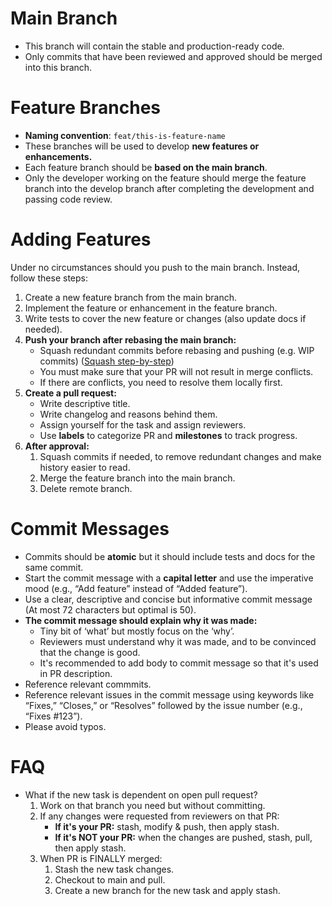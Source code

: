 # Main Branch
- This branch will contain the stable and production-ready code.
- Only commits that have been reviewed and approved should be merged into this branch.

# Feature Branches
- **Naming convention**: `feat/this-is-feature-name`
- These branches will be used to develop **new features or enhancements.**
- Each feature branch should be **based on the main branch**.
- Only the developer working on the feature should merge the feature branch into the develop branch after completing the development and passing code review.

# Adding Features
Under no circumstances should you push to the main branch. Instead, follow these steps:
1. Create a new feature branch from the main branch.
2. Implement the feature or enhancement in the feature branch.
3. Write tests to cover the new feature or changes (also update docs if needed).
4. **Push your branch after rebasing the main branch:**
 	- Squash redundant commits before rebasing and pushing (e.g. WIP commits) ([Squash step-by-step](https://github.com/ittovate/.github/blob/main/docs/squash-steps.md))
 	- You must make sure that your PR will not result in merge conflicts.
	- If there are conflicts, you need to resolve them locally first.
5. **Create a pull request:** 
	- Write descriptive title.
	- Write changelog and reasons behind them.
	- Assign yourself for the task and assign reviewers.
	- Use **labels** to categorize PR and **milestones** to track progress.
6. **After approval:**
	1. Squash commits if needed, to remove redundant changes and make history easier to read.
	2. Merge the feature branch into the main branch.
	3. Delete remote branch.

# Commit Messages
- Commits should be **atomic** but it should include tests and docs for the same commit.
- Start the commit message with a **capital letter** and use the imperative mood (e.g., “Add feature” instead of “Added feature”).
- Use a clear, descriptive and concise but informative commit message (At most 72 characters but optimal is 50).
- **The commit message should explain why it was made:**
  - Tiny bit of ‘what’ but mostly focus on the ‘why’.
  - Reviewers must understand why it was made, and to be convinced that the change is good.
  - It's recommended to add body to commit message so that it's used in PR description.
- Reference relevant commmits.
- Reference relevant issues in the commit message using keywords like “Fixes,” “Closes,” or “Resolves” followed by the issue number (e.g., “Fixes #123”).
- Please avoid typos.

# FAQ
- What if the new task is dependent on open pull request?
	1. Work on that branch you need but without committing.
	2. If any changes were requested from reviewers on that PR:
		- **If it's your PR:** stash, modify & push, then apply stash.
		- **If it's NOT your PR:** when the changes are pushed, stash, pull, then apply stash.
	3. When PR is FINALLY merged:
		1. Stash the new task changes.
		2. Checkout to main and pull.
		3. Create a new branch for the new task and apply stash.
